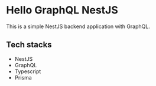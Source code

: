 # Hello GraphQL NestJS

This is a simple NestJS backend application with GraphQL.

## Tech stacks

- NestJS
- GraphQL
- Typescript
- Prisma
